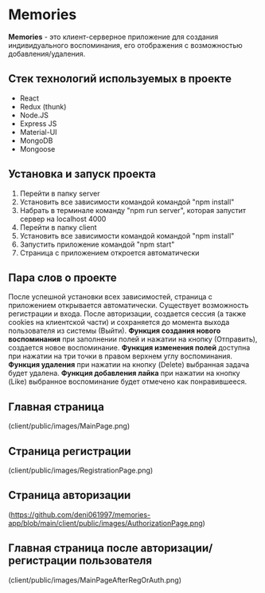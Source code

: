 # Memories

**Memories** - это клиент-серверное приложение для создания индивидуального воспоминания, его отображения с возможностью добавления/удаления.

## Стек технологий используемых в проекте
- React
- Redux (thunk)
- Node.JS
- Express JS
- Material-UI
- MongoDB
- Mongoose

## Установка и запуск проекта
1. Перейти в папку server
2. Установить все зависимости командой командой "npm install"
3. Набрать в терминале команду "npm run server", которая запустит сервер на localhost 4000
4. Перейти в папку client
5. Установить все зависимости командой командой "npm install"
4. Запустить приложение командой "npm start"
5. Страница с приложением откроется автоматически

## Пара слов о проекте
После успешной установки всех зависимостей, страница с приложением открывается автоматически. Существует возможность регистрации и входа. После авторизации, создается сессия (а также cookies на клиентской части) и сохраняется до момента выхода пользователя из системы (Выйти). **Функция создания нового воспоминания** при заполнении полей и нажатии на кнопку (Отправить), создается новое воспоминание. **Функция изменения полей** доступна при нажатии на три точки в правом верхнем углу воспоминания. **Функция удаления** при нажатии на кнопку (Delete) выбранная задача будет удалена. **Функция добавления лайка** при нажатии на кнопку (Like) выбранное воспоминание будет отмечено как понравившееся.

## Главная страница

(client/public/images/MainPage.png)

## Страница регистрации

(client/public/images/RegistrationPage.png)

## Страница авторизации

(https://github.com/deni061997/memories-app/blob/main/client/public/images/AuthorizationPage.png)

## Главная страница после авторизации/регистрации пользователя

(client/public/images/MainPageAfterRegOrAuth.png)
